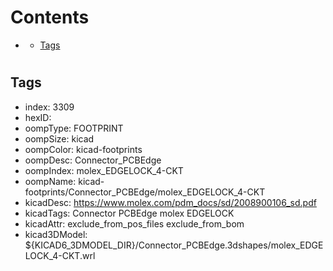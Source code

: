 



Contents
========

* [](#)
	* [Tags](#tags)

# 

## Tags

- index: 3309
- hexID: 
- oompType: FOOTPRINT
- oompSize: kicad
- oompColor: kicad-footprints
- oompDesc: Connector_PCBEdge
- oompIndex: molex_EDGELOCK_4-CKT
- oompName: kicad-footprints/Connector_PCBEdge/molex_EDGELOCK_4-CKT
- kicadDesc: https://www.molex.com/pdm_docs/sd/2008900106_sd.pdf
- kicadTags: Connector PCBEdge molex EDGELOCK
- kicadAttr: exclude_from_pos_files exclude_from_bom
- kicad3DModel: ${KICAD6_3DMODEL_DIR}/Connector_PCBEdge.3dshapes/molex_EDGELOCK_4-CKT.wrl
